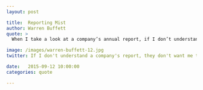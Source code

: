 ```yaml
---
layout: post

title:  Reporting Mist
author: Warren Buffett
quote: >
  When I take a look at a company’s annual report, if I don’t understand it, they don’t want me to understand it.

image: /images/warren-buffett-12.jpg
twitter: If I don't understand a company's report, they don't want me to. Warren Buffett http://quotes.stockflare.com/

date:   2015-09-12 10:00:00
categories: quote

---
```


